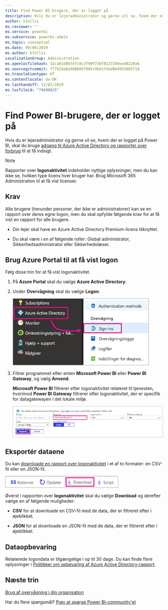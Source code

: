 ```yaml
---
title: Find Power BI-brugere, der er logget på
description: Hvis du er lejeradministrator og gerne vil se, hvem der er logget på Power BI, kan du bruge adgangen til Azure Active Directory og rapporter over forbrug til at få indsigt.
author: kfollis
ms.reviewer: ''
ms.service: powerbi
ms.subservice: powerbi-admin
ms.topic: conceptual
ms.date: 09/09/2019
ms.author: kfollis
LocalizationGroup: Administration
ms.openlocfilehash: 32ca01d06f4fc8c3f90f73bf8137349eed0220a6
ms.sourcegitcommit: f77b24a8a588605f005c9bb1fdad864955885718
ms.translationtype: HT
ms.contentlocale: da-DK
ms.lasthandoff: 12/02/2019
ms.locfileid: "74698825"
---
```

# <a name="find-power-bi-users-that-have-signed-in"></a>Find Power BI-brugere, der er logget på

Hvis du er lejeradministrator og gerne vil se, hvem der er logget på Power BI, skal du bruge [adgang til Azure Active Directory og rapporter over forbrug](/azure/active-directory/reports-monitoring/concept-sign-ins) til at få indsigt.

> [!NOTE]
> Rapporter over **logonaktivitet** indeholder nyttige oplysninger, men du kan ikke se, hvilken type licens hver bruger har. Brug Microsoft 365 Administration til at få vist licenser.

## <a name="requirements"></a>Krav

Alle brugere (herunder personer, der ikke er administratorer) kan se en rapport over deres egne logon, men du skal opfylde følgende krav for at få vist en rapport for alle brugere.

* Din lejer skal have en Azure Active Directory Premium-licens tilknyttet.

* Du skal være i en af følgende roller: Global administrator, Sikkerhedsadministrator eller Sikkerhedslæser.

## <a name="use-the-azure-portal-to-view-sign-ins"></a>Brug Azure Portal til at få vist logon

Følg disse trin for at få vist logonaktivitet.

1. På **Azure Portal** skal du vælge **Azure Active Directory**.

1. Under **Overvågning** skal du vælge **Logon**.
   
    ![Skærmbillede af brugergrænsefladen i Azure med indstillingerne for Azure Active Directory og logonaktivitet fremhævet.](media/service-admin-access-usage/azure-portal-sign-ins.png)

1. Filtrer programmet efter enten **Microsoft Power BI** eller **Power BI Gateway**, og vælg **Anvend**.

    **Microsoft Power BI** filtrerer efter logonaktivitet relateret til tjenesten, hvorimod **Power BI Gateway** filtrerer efter logonaktivitet, der er specifik for datagatewayen i det lokale miljø.
   
    ![Skærmbillede af filteret for logonaktivitet med feltet Programmer fremhævet.](media/service-admin-access-usage/sign-in-filter.png)

## <a name="export-the-data"></a>Eksportér dataene

Du kan [downloade en rapport over logonaktivitet](/azure/active-directory/reports-monitoring/quickstart-download-sign-in-report) i et af to formater: en CSV-fil eller en JSON-fil.

![Skærmbillede af knappen Download.](media/service-admin-access-usage/download-sign-in-data-csv.png)

Øverst i rapporten over **logonaktivitet** skal du vælge **Download** og derefter vælge en af følgende muligheder:

* **CSV** for at downloade en CSV-fil med de data, der er filtreret efter i øjeblikket.

* **JSON** for at downloade en JSON-fil med de data, der er filtreret efter i øjeblikket.

## <a name="data-retention"></a>Dataopbevaring

Relaterede logondata er tilgængelige i op til 30 dage. Du kan finde flere oplysninger i [Politikker om opbevaring af Azure Active Directory-rapport](/azure/active-directory/reports-monitoring/reference-reports-data-retention).

## <a name="next-steps"></a>Næste trin

[Brug af overvågning i din organisation](service-admin-auditing.md)

Har du flere spørgsmål? [Prøv at spørge Power BI-community'et](https://community.powerbi.com/)
